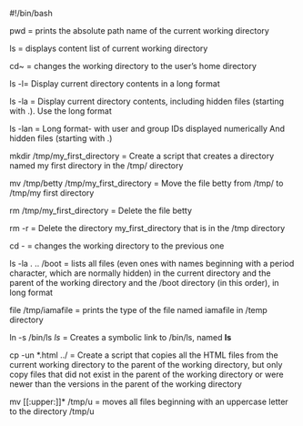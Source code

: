 #!/bin/bash

pwd = prints the absolute path name of the current working directory

ls = displays content list of current working directory

cd~ = changes the working directory to the user’s home directory

ls -l= Display current directory contents in a long format

ls -la = Display current directory contents, including hidden files (starting with .). Use the long format

ls -lan = Long format- with user and group IDs displayed numerically
And hidden files (starting with .)

mkdir /tmp/my_first_directory = Create a script that creates a directory named my first directory in the /tmp/ directory

mv /tmp/betty /tmp/my_first_directory = Move the file betty from /tmp/ to /tmp/my first directory

rm /tmp/my_first_directory = Delete the file betty

rm -r = Delete the directory my_first_directory that is in the /tmp directory

cd - = changes the working directory to the previous one

ls -la . .. /boot = lists all files (even ones with names beginning with a period character, which are normally hidden) in the current directory and the parent of the working directory and the /boot directory (in this order), in long format

file /tmp/iamafile = prints the type of the file named iamafile in /temp directory

ln -s /bin/ls _ls_ = Creates a symbolic link to /bin/ls, named __ls__

cp -un *.html ../ = Create a script that copies all the HTML files from the current working directory to the parent of the working directory, but only copy files that did not exist in the parent of the working directory or were newer than the versions in the parent of the working directory

mv [[:upper:]]* /tmp/u =  moves all files beginning with an uppercase letter to the directory /tmp/u
